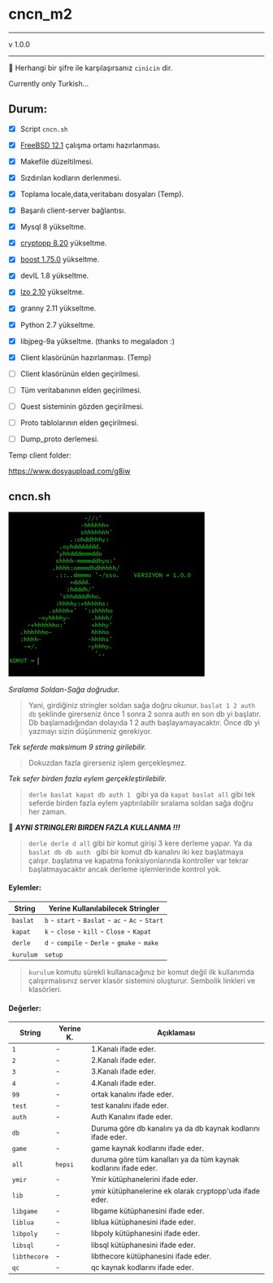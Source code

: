 # cncn_m2

---

v 1.0.0

---

:key: Herhangi bir şifre ile karşılaşırsanız `cinicin` dir.

Currently only Turkish...


## Durum:

- [x] Script `cncn.sh`
- [x] [FreeBSD 12.1](https://www.freebsd.org/) çalışma ortamı hazırlanması.
- [x] Makefile düzeltilmesi.
- [x] Sızdırılan kodların derlenmesi.
- [x] Toplama locale,data,veritabanı dosyaları (Temp).
- [x] Başarılı client-server bağlantısı.
- [x] Mysql 8 yükseltme.
- [x] [cryptopp 8.20](https://github.com/weidai11/cryptopp) yükseltme.
- [x] [boost 1.75.0](https://www.boost.org/) yükseltme.
- [x] devIL 1.8 yükseltme.
- [x] [lzo 2.10](http://www.oberhumer.com/opensource/lzo/) yükseltme.
- [x] granny 2.11 yükseltme.
- [x] Python 2.7 yükseltme.
- [x] libjpeg-9a yükseltme. (thanks to megaladon :)
- [x] Client klasörünün hazırlanması. (Temp)
- [ ] Client klasörünün elden geçirilmesi.
- [ ] Tüm veritabanının elden geçirilmesi.
- [ ] Quest sisteminin gözden geçirilmesi.
- [ ] Proto tablolarının elden geçirilmesi.
- [ ] Dump_proto derlemesi.


Temp client folder:

https://www.dosyaupload.com/g8iw


## cncn.sh


![Komut Ekranı](/info/img/cncn_sh_command_screen.jpg)


_Sıralama Soldan-Sağa doğrudur._

> Yani, girdiğiniz stringler soldan sağa doğru okunur.
`baslat 1 2 auth db` şeklinde girerseniz önce 1 sonra 2 sonra auth en son db yi başlatır. Db başlamadığından dolayıda 1 2 auth başlayamayacaktır. Önce db yi yazmayı sizin düşünmeniz gerekiyor.

_Tek seferde maksimum 9 string girilebilir._

> Dokuzdan fazla girerseniz işlem gerçekleşmez.

_Tek sefer birden fazla eylem gerçekleştirilebilir._

> `derle baslat kapat db auth 1 ` gibi ya da `kapat baslat all` gibi tek seferde birden fazla eylem yaptırılabilir sıralama soldan sağa doğru her zaman.

:mega: _**AYNI STRINGLERI BIRDEN FAZLA KULLANMA !!!**_

> `derle derle d all` gibi bir komut girişi 3 kere derleme yapar. Ya da `baslat db db auth ` gibi bir komut db kanalını iki kez başlatmaya çalışır. başlatma ve kapatma fonksiyonlarında kontroller var tekrar başlatmayacaktır ancak derleme işlemlerinde kontrol yok.



#### Eylemler:

| String | Yerine Kullanılabilecek Stringler |
| -----  | --------------------------------- |
| `baslat` | `b` - `start` - `Baslat` - `ac` - `Ac` - `Start` |
| `kapat` | `k` - `close` - `kill` - `Close` - `Kapat` |
| `derle` | `d` - `compile` - `Derle` - `gmake` - `make` |
| `kurulum` | `setup` |

> `kurulum` komutu sürekli kullanacağınız bir komut değil ilk kullanımda çalışırmalısınız server klasör sistemini oluşturur. Sembolik linkleri ve klasörleri.




#### Değerler:

| String | Yerine K. | Açıklaması |
| ------ | ---------- |- |
| `1` | - | 1.Kanalı ifade eder. |
| `2` |  - | 2.Kanalı ifade eder. |
| `3` |  - | 3.Kanalı ifade eder. |
| `4` |  - | 4.Kanalı ifade eder. |
| `99` | - | ortak kanalını ifade eder. |
| `test` | - | test kanalını ifade eder. |
| `auth` |  - | Auth Kanalını ifade eder. |
| `db` |  - | Duruma göre db kanalını ya da db kaynak kodlarını ifade eder. |
| `game` |  - | game kaynak kodlarını ifade eder. |
| `all` | `hepsi` | duruma göre tüm kanalları ya da tüm kaynak kodlarını ifade eder. |
| `ymir` | - | Ymir kütüphanelerini ifade eder. |
| `lib` |  - | ymir kütüphanelerine ek olarak cryptopp'uda ifade eder. |
| `libgame` | - | libgame kütüphanesini ifade eder. |
| `liblua` | - | liblua kütüphanesini ifade eder. |
| `libpoly` | - | libpoly kütüphanesini ifade eder. |
| `libsql` | - | libsql kütüphanesini ifade eder. |
| `libthecore` | - | libthecore kütüphanesini ifade eder. |
| `qc` | - | qc kaynak kodlarını ifade eder. |
